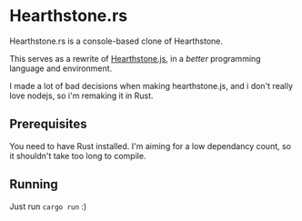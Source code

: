 # Hearthstone.rs
Hearthstone.rs is a console-based clone of Hearthstone.

This serves as a rewrite of [Hearthstone.js](https://github.com/LunarTides/Hearthstone.js), in a _better_ programming language and environment.

I made a lot of bad decisions when making hearthstone.js, and i don't really love nodejs, so i'm remaking it in Rust.

## Prerequisites
You need to have Rust installed.
I'm aiming for a low dependancy count, so it shouldn't take too long to compile.

## Running
Just run `cargo run` :)
